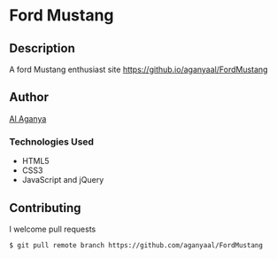 # Ford Mustang

## Description
A ford Mustang enthusiast site https://github.io/aganyaal/FordMustang


## Author
[Al Aganya](https://github.com/aganyaal)

### Technologies Used
* HTML5
* CSS3
* JavaScript and jQuery


## Contributing

I welcome pull requests

```
$ git pull remote branch https://github.com/aganyaal/FordMustang
```
